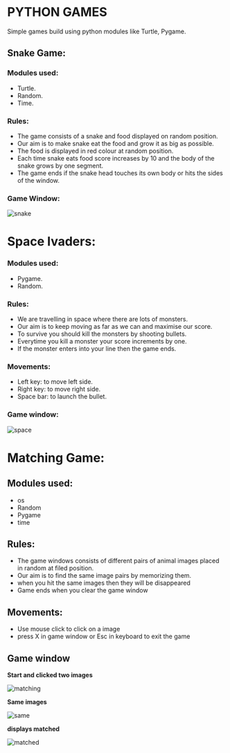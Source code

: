 # PYTHON GAMES

Simple games build using python modules like Turtle, Pygame.

## Snake Game:

 ### Modules used:
 * Turtle.
 * Random.
 * Time.


 ### Rules:

 * The game consists of a snake and food displayed on random position.
 * Our aim is to make snake eat the food and grow it as big as possible.
 * The food is displayed in red colour at random position.
 * Each time snake eats food score increases by 10 and the body of the snake grows by one segment.
 * The game ends if the snake head touches its own body or hits the sides of the window.

 ### Game Window:


 ![snake](/uploads/9fea95378440c3fa0236b7055c3369cd/snake.png)


 # Space Ivaders:

 ### Modules used:

 * Pygame.
 * Random.

 ### Rules:

 * We are travelling in space where there are lots of monsters.
 * Our aim is to keep moving as far as we can and maximise our score.
 * To survive you should kill the monsters by shooting bullets.
 * Everytime you kill a monster your score increments by one.
 * If the monster enters into your line then the game ends.

 ### Movements:
 
 * Left key: to move left side.
 * Right key: to move right side.
 * Space bar: to launch the bullet.

 ### Game window:

 ![space](/uploads/624ebeb691de76d74a9c0765b33d7a22/space.png)

# Matching Game:

## Modules used:
 
* os
* Random
* Pygame
* time

## Rules:

* The game windows consists of different pairs of animal images placed in random at filed position.
* Our aim is to find the same image pairs by memorizing them.
* when you hit the same images then they will be disappeared
* Game ends when you clear the game window

## Movements:

* Use mouse click to click on a image
* press X in game window or Esc in keyboard to exit the game

## Game window 

**Start and clicked two images**

![matching](/uploads/1cb1bfb9b6b932ae29bd9e0dce7b3221/matching.JPG)

**Same images**

![same](/uploads/7f282b9b77bd74bd6530664d75557d6c/same.png)

**displays matched**

![matched](/uploads/1d9f14e79b9febc96d3ed9a2ec8027f9/matched.png)






